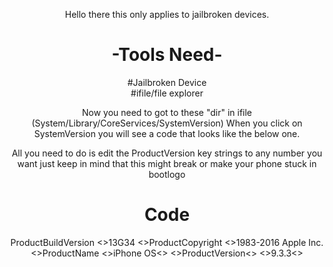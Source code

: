 <html>
<head>
<title>ChangingVersion</title>
</head>
<body>
<div align="center"><p>Hello there this only applies to jailbroken devices.</p></div>
<div align="center"><h1>-Tools Need-</h1></div>
<div align="center">#Jailbroken Device</div>
<div align="center">#ifile/file explorer</div>

<div align="center"><p>Now you need to got to these "dir" in ifile
(System/Library/CoreServices/SystemVersion)
When you click on SystemVersion you will see 
a code that looks like the below one.</p>
<p>All you need to do is edit the ProductVersion key strings
to any number you want just keep in mind that this might break or make your phone stuck in bootlogo</p></div>

<div align="center">
 <h1>Code</h1>
</div>

<div align="center"><p><key>ProductBuildVersion</key>
	<>13G34
	<>ProductCopyright
	<>1983-2016 Apple Inc.
	<>ProductName
	<>iPhone OS<>
	<>ProductVersion<>
	<>9.3.3<></p></div>
</body>
</html>
